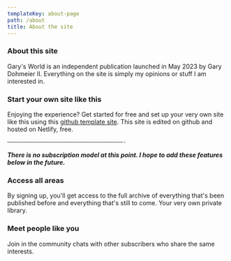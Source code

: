 ```yaml
---
templateKey: about-page
path: /about
title: About the site
---
```

### About this site

Gary's World is an independent publication launched in May 2023 by Gary Dohmeier II. Everything on the site is simply my opinions or stuff I am interested in. 

### Start your own site like this

Enjoying the experience? Get started for free and set up your very own site like this using this [github template site](https://github.com/decaporg/gatsby-starter-decap-cms). This site is edited on github and hosted on Netlify, free.





`—————————————————————————————————————-`

***There is no subscription model at this point.  I hope to add these features below in the future.***

### Access all areas

By signing up, you'll get access to the full archive of everything that's been published before and everything that's still to come. Your very own private library.

### Meet people like you

Join in the community chats with other subscribers who share the same interests.
